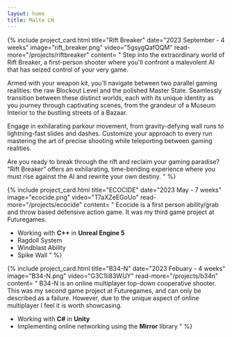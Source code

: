 ```yaml
---
layout: home
title: Malte LN
---
```


{% include project_card.html 
	title="Rift Breaker" 
	date="2023 September - 4 weeks" 
	image="rift_breaker.png" 
	video="5gsygQafOQM" 
	read-more="/projects/riftbreaker"
	content=
"
Step into the extraordinary world of Rift Breaker, a first-person shooter where you'll confront a malevolent AI that has seized control of your very game.

Armed with your weapon kit, you'll navigate between two parallel gaming realities: the raw Blockout Level and the polished Master State. Seamlessly transition between these distinct worlds, each with its unique identity as you journey through captivating scenes, from the grandeur of a Museum Interior to the bustling streets of a Bazaar.

Engage in exhilarating parkour movement, from gravity-defying wall runs to lightning-fast slides and dashes. Customize your approach to every run mastering the art of precise shooting while teleporting between gaming realities.

Are you ready to break through the rift and reclaim your gaming paradise? “Rift Breaker“ offers an exhilarating, time-bending experience where you must rise against the AI and rewrite your own destiny.
"
%}

{% include project_card.html 
	title="ECOCIDE" 
	date="2023 May - 7 weeks" 
	image="ecocide.png" 
	video="T7aXZeEGoUo"
	read-more="/projects/ecocide"
	content=
"
Ecocide is a first person ability/grab and throw based defensive action game. It was my third game project at Futuregames.
- Working with **C++** in **Unreal Engine 5**
- Ragdoll System
- Windblast Ability
- Spike Wall
"
%}

{% include project_card.html 
	title="B34-N" 
	date="2023 Febuary - 4 weeks" 
	image="B34-N.png" 
	video="G3C1li83WUY"
	read-more="/projects/b34n"
	content=
"
B34-N is an online multiplayer top-down cooperative shooter. 
This was my second game project at Futuregames, and can only be described as a failure. However, due to the unique aspect of online multiplayer I feel it is worth showcasing.
- Working with **C#** in **Unity**
- Implementing online networking using the **Mirror** library
"
%}